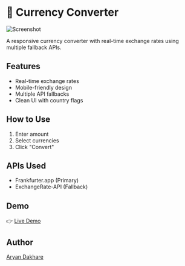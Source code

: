 # 💱 Currency Converter

![Screenshot](./screenshot.png)

A responsive currency converter with real-time exchange rates using multiple fallback APIs.

## Features
- Real-time exchange rates
- Mobile-friendly design
- Multiple API fallbacks
- Clean UI with country flags

## How to Use
1. Enter amount
2. Select currencies
3. Click "Convert"

## APIs Used
- Frankfurter.app (Primary)
- ExchangeRate-API (Fallback)

## Demo
👉 [Live Demo](https://aryandakhare.github.io/currency-converter)

## Author
[Aryan Dakhare](https://github.com/aryandakhare)